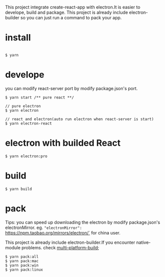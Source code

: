 This project integrate create-react-app with electron.It is easier to develope, build and package. This project is already include electron-builder so you can just run a command to pack your app.

# install

```shell

$ yarn

```

# develope

you can modify react-server port by modify package.json's port.

```shell
$ yarn start /** pure react **/

// pure electron
$ yarn electron

// react and electron(auto run electron when react-server is start)
$ yarn electron-react

```

# electron with builded React

```shell
$ yarn electron:pro

```

# build

```shell
$ yarn build
```

# pack

Tips: you can speed up downloading the electron by modify package.json's electronMirror.
eg. `"electronMirror": `https://npm.taobao.org/mirrors/electron/` for china user.

This project is already include electron-builder.If you encounter native-module problems. check [multi-platform-build](https://github.com/electron-userland/electron-builder/wiki/Multi-Platform-Build);

```shell 
$ yarn pack:all 
$ yarn pack:mac 
$ yarn pack:win 
$ yarn pack:linux 
```

